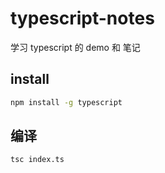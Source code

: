 # typescript-notes

学习 typescript 的 demo 和 笔记

## install

```bash
npm install -g typescript
```

## 编译

```bash
tsc index.ts
```
